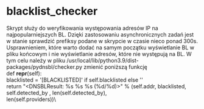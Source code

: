 # blacklist_checker
Skrypt służy do weryfikowania występowania adresów IP na najpopularniejszych BL. Dzięki zastosowaniu asynchronicznych zadań jest w stanie sprawdzić prefiksy podane w skrypcie w czasie nieco ponad 300s.\
Usprawnieniem, które warto dodać na samym początku wyświetlanie BL w pliku końcowym i nie wyświetlanie adresów, które nie występują na BL. W tym celu należy w pliku /usr/local/lib/python3.9/dist-packages/pydnsbl/checker.py zmienić poniższą funkcję\
    def __repr__(self):\
        blacklisted = '[BLACKLISTED]' if self.blacklisted else ''\
        return "<DNSBLResult: %s %s %s (%d/%d)>" % (self.addr, blacklisted, self.detected_by , len(self.detected_by),\
                                                 len(self.providers))\
